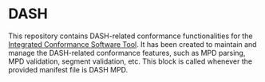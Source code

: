 # DASH

This repository contains DASH-related conformance functionalities for the [Integrated Conformance Software Tool](https://github.com/Dash-Industry-Forum/IntegratedConformance). It has been created to maintain and manage the DASH-related conformance features, such as MPD parsing, MPD validation, segment validation, etc. This block is called whenever the provided manifest file is DASH MPD.
